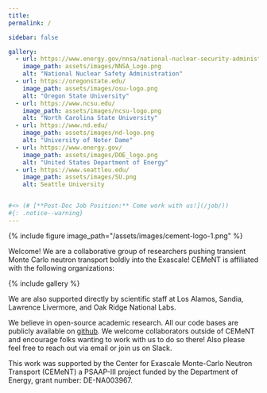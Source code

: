```yaml
---
title: 
permalink: /

sidebar: false

gallery:
  - url: https://www.energy.gov/nnsa/national-nuclear-security-administration
    image_path: assets/images/NNSA_Logo.png
    alt: "National Nuclear Safety Administration"
  - url: https://oregonstate.edu/
    image_path: assets/images/osu-logo.png
    alt: "Oregon State University"
  - url: https://www.ncsu.edu/
    image_path: assets/images/ncsu-logo.png
    alt: "North Carolina State University"
  - url: https://www.nd.edu/
    image_path: assets/images/nd-logo.png
    alt: "University of Noter Dame"
  - url: https://www.energy.gov/
    image_path: assets/images/DOE_logo.png
    alt: "United States Department of Energy"
  - url: https://www.seattleu.edu/
    image_path: assets/images/SU.png
    alt: Seattle University


#<> (# [**Post-Doc Job Position:** Come work with us!](/job/))
#{: .notice--warning}
---
```


{% include figure image_path="/assets/images/cement-logo-1.png" %}


Welcome! We are a collaborative group of researchers pushing transient Monte Carlo neutron transport boldly into the Exascale! CEMeNT is affiliated with the following organizations:

{% include gallery %}

We are also supported directly by scientific staff at Los Alamos, Sandia, Lawrence Livermore, and Oak Ridge National Labs.

We believe in open-source academic research. All our code bases are publicly available on [github](https://github.com/CEMeNT-PSAAP). We welcome collaborators outside of CEMeNT and encourage folks wanting to work with us to do so there! Also please feel free to reach out via email or join us on Slack.

This work was supported by the Center for Exascale Monte-Carlo Neutron Transport (CEMeNT) a PSAAP-III project funded by the Department of Energy, grant number: DE-NA003967.
